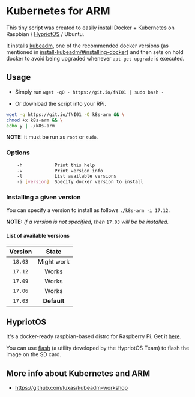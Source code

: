 # Kubernetes for ARM

This tiny script was created to easily install Docker + Kubernetes on Raspbian / [HypriotOS](#hypriotos) / Ubuntu.

It installs [kubeadm](https://kubernetes.io/docs/setup/independent/install-kubeadm/#installing-kubeadm-kubelet-and-kubectl), one of the recommended docker versions (as mentioned in [install-kubeadm/#installing-docker](https://kubernetes.io/docs/setup/independent/install-kubeadm/#installing-docker)) and then sets on hold docker to avoid being upgraded whenever `apt-get upgrade` is executed.

## Usage

* Simply run `wget -qO - https://git.io/fNI01 | sudo bash -`

* Or download the script into your RPi.

``` sh
wget -q https://git.io/fNI01 -O k8s-arm && \
chmod +x k8s-arm && \
echo y | ./k8s-arm
```

**NOTE:** it must be run as `root` or `sudo`.

### Options

```sh
    -h            Print this help
    -v            Print version info
    -l            List available versions
    -i [version]  Specify docker version to install
```

### Installing a given version

You can specify a version to install as follows `./k8s-arm -i 17.12`.

**NOTE:** *If a version is not specified, then* `17.03` *will be be installed.*

#### List of available versions

| **Version** | **State**|
|:-:|:-:|
| `18.03` | Might work |
| `17.12` | Works |
| `17.09` | Works |
| `17.06` | Works |
| `17.03` | **Default** |

## HypriotOS

It's a docker-ready raspbian-based distro for Raspberry Pi. Get it [here](https://github.com/hypriot/image-builder-rpi/releases).

You can use [flash](https://github.com/hypriot/flash) (a utility developed by the HypriotOS Team) to flash the image on the SD card.

## More info about Kubernetes and ARM

* https://github.com/luxas/kubeadm-workshop